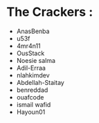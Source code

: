 # The Crackers :
<!--- YOUR USERNAME HERE	-->

- AnasBenba
- u53f 
- 4mr4n11
- OusStack
- Noesie salma
- Adil-Erraa
- nlahkimdev
- Abdellah-Staitay
- benreddad
- ouafcode
- ismail wafid
- Hayoun01

<!--- DON'T TOUCH THIS PLZ -->
#
